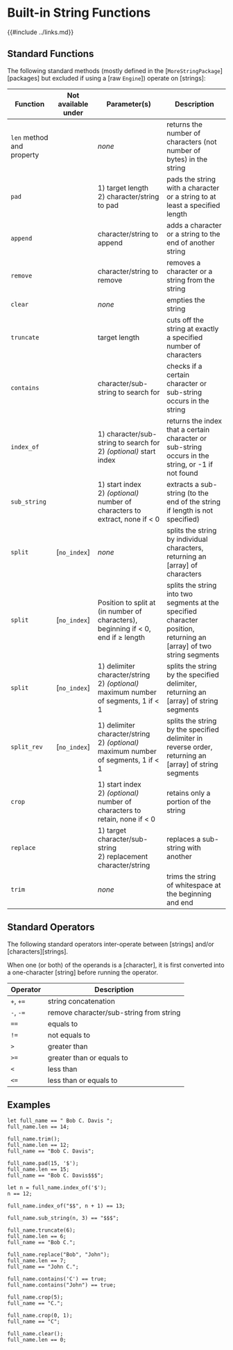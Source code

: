 Built-in String Functions
========================

{{#include ../links.md}}


Standard Functions
------------------

The following standard methods (mostly defined in the [`MoreStringPackage`][packages] but excluded if
using a [raw `Engine`]) operate on [strings]:

| Function                  | Not available under | Parameter(s)                                                                           | Description                                                                                                          |
| ------------------------- | :-----------------: | -------------------------------------------------------------------------------------- | -------------------------------------------------------------------------------------------------------------------- |
| `len` method and property |                     | _none_                                                                                 | returns the number of characters (not number of bytes) in the string                                                 |
| `pad`                     |                     | 1) target length<br/>2) character/string to pad                                        | pads the string with a character or a string to at least a specified length                                          |
| `append`                  |                     | character/string to append                                                             | adds a character or a string to the end of another string                                                            |
| `remove`                  |                     | character/string to remove                                                             | removes a character or a string from the string                                                                      |
| `clear`                   |                     | _none_                                                                                 | empties the string                                                                                                   |
| `truncate`                |                     | target length                                                                          | cuts off the string at exactly a specified number of characters                                                      |
| `contains`                |                     | character/sub-string to search for                                                     | checks if a certain character or sub-string occurs in the string                                                     |
| `index_of`                |                     | 1) character/sub-string to search for<br/>2) _(optional)_ start index                  | returns the index that a certain character or sub-string occurs in the string, or -1 if not found                    |
| `sub_string`              |                     | 1) start index<br/>2) _(optional)_ number of characters to extract, none if < 0        | extracts a sub-string (to the end of the string if length is not specified)                                          |
| `split`                   |    [`no_index`]     | _none_                                                                                 | splits the string by individual characters, returning an [array] of characters                                       |
| `split`                   |    [`no_index`]     | Position to split at (in number of characters), beginning if < 0, end if ≥ length      | splits the string into two segments at the specified character position, returning an [array] of two string segments |
| `split`                   |    [`no_index`]     | 1) delimiter character/string<br/>2) _(optional)_ maximum number of segments, 1 if < 1 | splits the string by the specified delimiter, returning an [array] of string segments                                |
| `split_rev`               |    [`no_index`]     | 1) delimiter character/string<br/>2) _(optional)_ maximum number of segments, 1 if < 1 | splits the string by the specified delimiter in reverse order, returning an [array] of string segments               |
| `crop`                    |                     | 1) start index<br/>2) _(optional)_ number of characters to retain, none if < 0         | retains only a portion of the string                                                                                 |
| `replace`                 |                     | 1) target character/sub-string<br/>2) replacement character/string                     | replaces a sub-string with another                                                                                   |
| `trim`                    |                     | _none_                                                                                 | trims the string of whitespace at the beginning and end                                                              |


Standard Operators
------------------

The following standard operators inter-operate between [strings] and/or [characters][strings].

When one (or both) of the operands is a [character], it is first converted into a one-character
[string] before running the operator.

| Operator  | Description                             |
| --------- | --------------------------------------- |
| `+`, `+=` | string concatenation                    |
| `-`, `-=` | remove character/sub-string from string |
| `==`      | equals to                               |
| `!=`      | not equals to                           |
| `>`       | greater than                            |
| `>=`      | greater than or equals to               |
| `<`       | less than                               |
| `<=`      | less than or equals to                  |


Examples
--------

```rust,no_run
let full_name == " Bob C. Davis ";
full_name.len == 14;

full_name.trim();
full_name.len == 12;
full_name == "Bob C. Davis";

full_name.pad(15, '$');
full_name.len == 15;
full_name == "Bob C. Davis$$$";

let n = full_name.index_of('$');
n == 12;

full_name.index_of("$$", n + 1) == 13;

full_name.sub_string(n, 3) == "$$$";

full_name.truncate(6);
full_name.len == 6;
full_name == "Bob C.";

full_name.replace("Bob", "John");
full_name.len == 7;
full_name == "John C.";

full_name.contains('C') == true;
full_name.contains("John") == true;

full_name.crop(5);
full_name == "C.";

full_name.crop(0, 1);
full_name == "C";

full_name.clear();
full_name.len == 0;
```
